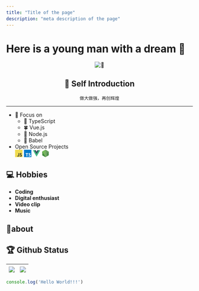 ```yaml
---
title: "Title of the page"
description: "meta description of the page"
---
```


# Here is a young man with a dream 👋

<div align="center">

<img  width="150" alt="🦑" src="https://count.getloli.com/get/@:MoLing-Dong?theme=rule34">

## 🤷 Self Introduction

    做大做强，再创辉煌

</div>

---

- 🌱 Focus on
    - 🚤 TypeScript
    - 🍀 Vue.js
    - 🌿 Node.js
    - 🚀 Babel
- Open Source Projects  
  <code><img alt="javascript" height="20px" src="https://raw.githubusercontent.com/github/explore/80688e429a7d4ef2fca1e82350fe8e3517d3494d/topics/javascript/javascript.png" width="20px"/></code>
  <code><img alt="javascript" height="20px" alt="typescript" src="https://raw.githubusercontent.com/github/explore/80688e429a7d4ef2fca1e82350fe8e3517d3494d/topics/typescript/typescript.png"></code>
  <code><img alt="javascript" height="20px" alt="react" src="https://raw.githubusercontent.com/github/explore/80688e429a7d4ef2fca1e82350fe8e3517d3494d/topics/vue/vue.png"></code>
  <code><img alt="javascript" height="20px" alt="nodejs" src="https://raw.githubusercontent.com/github/explore/80688e429a7d4ef2fca1e82350fe8e3517d3494d/topics/nodejs/nodejs.png"></code>

## 💻 Hobbies

- **Coding**
- **Digital enthusiast**
- **Video clip**
- **Music**

## 🤖about

## 🏆 Github Status

| <img align="center" src="https://github-readme-stats.vercel.app/api/top-langs/?username=MoLing-Dong&theme=buefy&hide_border=true&hide=Vue,javascript,Stylus" /> | <img align="center" src="https://github-readme-stats.vercel.app/api?username=MoLing-Dong&show_icons=true&include_all_commits=true&theme=buefy&hide_border=true" /> |
|-----------------------------------------------------------------------------------------------------------------------------------------------------------------|--------------------------------------------------------------------------------------------------------------------------------------------------------------------|

```js
console.log('Hello World!!!')
```
